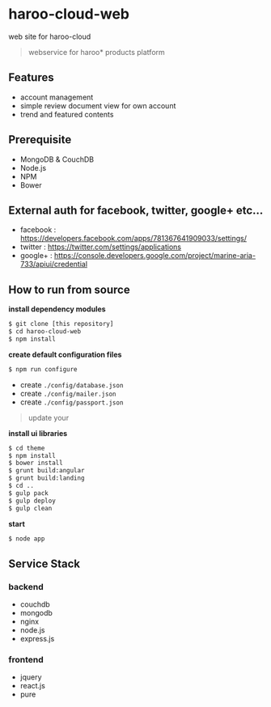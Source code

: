 haroo-cloud-web
===============

web site for haroo-cloud

> webservice for haroo* products platform

## Features

- account management
- simple review document view for own account
- trend and featured contents

## Prerequisite
* MongoDB & CouchDB
* Node.js
* NPM
* Bower

## External auth for facebook, twitter, google+ etc...

- facebook : https://developers.facebook.com/apps/781367641909033/settings/
- twitter : https://twitter.com/settings/applications
- google+ : https://console.developers.google.com/project/marine-aria-733/apiui/credential

## How to run from source

**install dependency modules**
```bash
$ git clone [this repository]
$ cd haroo-cloud-web
$ npm install
```

**create default configuration files**

```bash
$ npm run configure
```
* create `./config/database.json`
* create `./config/mailer.json`
* create `./config/passport.json`

> update your 

**install ui libraries**

```bash
$ cd theme
$ npm install
$ bower install
$ grunt build:angular
$ grunt build:landing
$ cd ..
$ gulp pack
$ gulp deploy
$ gulp clean
```

**start**

```bash
$ node app
```

## Service Stack

### backend

- couchdb
- mongodb
- nginx
- node.js
- express.js

### frontend

- jquery
- react.js
- pure
